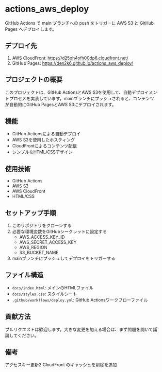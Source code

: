 # actions_aws_deploy

GitHub Actions で main ブランチへの push をトリガーに AWS S3 と GitHub Pages へデプロイします。

## デプロイ先

1. AWS CloudFront: https://d25oh4ofh00dp6.cloudfront.net/
2. GitHub Pages: https://den2k6.github.io/actions_aws_deploy/

## プロジェクトの概要

このプロジェクトは、GitHub ActionsとAWS S3を使用して、自動デプロイメントプロセスを実装しています。mainブランチにプッシュされると、コンテンツが自動的にGitHub PagesとAWS S3にデプロイされます。

## 機能

- GitHub Actionsによる自動デプロイ
- AWS S3を使用したホスティング
- CloudFrontによるコンテンツ配信
- シンプルなHTML/CSSデザイン

## 使用技術

- GitHub Actions
- AWS S3
- AWS CloudFront
- HTML/CSS

## セットアップ手順

1. このリポジトリをクローンする
2. 必要な環境変数をGitHubシークレットに設定する
   - AWS_ACCESS_KEY_ID
   - AWS_SECRET_ACCESS_KEY
   - AWS_REGION
   - S3_BUCKET_NAME
3. mainブランチにプッシュしてデプロイをトリガーする

## ファイル構造

- `docs/index.html`: メインのHTMLファイル
- `docs/styles.css`: スタイルシート
- `.github/workflows/deploy.yml`: GitHub Actionsワークフローファイル

## 貢献方法

プルリクエストは歓迎します。大きな変更を加える場合は、まず問題を開いて議論してください。

## 備考

アクセスキー更新2
CloudFront のキャッシュを削除を追加